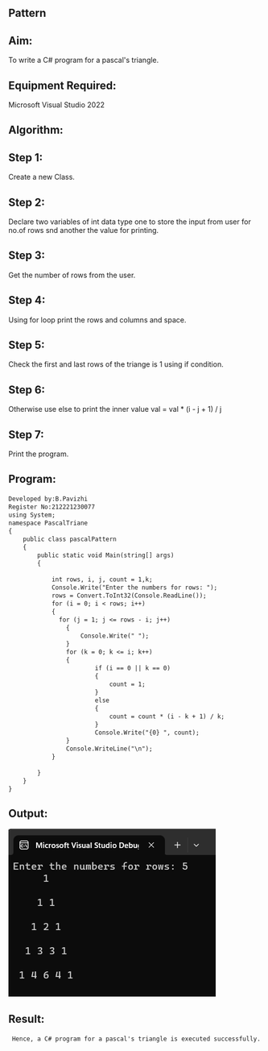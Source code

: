 ## Pattern

## Aim:
To write a C# program for a pascal's triangle.
## Equipment Required:
Microsoft Visual Studio 2022
## Algorithm:
## Step 1:
Create a new Class.

## Step 2:
Declare two variables of int data type one to store the input from user for no.of rows snd another the value for printing.

## Step 3:
Get the number of rows from the user.

## Step 4:
Using for loop print the rows and columns and space.

## Step 5:
Check the first and last rows of the triange is 1 using if condition.

## Step 6:
Otherwise use else to print the inner value val = val * (i - j + 1) / j

## Step 7:
Print the program.

## Program:
```
Developed by:B.Pavizhi
Register No:212221230077
using System;
namespace PascalTriane
{
    public class pascalPattern
    {
        public static void Main(string[] args)
        {
          
            int rows, i, j, count = 1,k;
            Console.Write("Enter the numbers for rows: ");
            rows = Convert.ToInt32(Console.ReadLine());
            for (i = 0; i < rows; i++)
            {
              for (j = 1; j <= rows - i; j++)
                {
                    Console.Write(" ");
                }
                for (k = 0; k <= i; k++)
                {
                        if (i == 0 || k == 0)
                        {
                            count = 1;
                        }
                        else
                        {
                            count = count * (i - k + 1) / k;
                        }
                        Console.Write("{0} ", count);
                }
                Console.WriteLine("\n");
            }
              
        }
    }
}
```

## Output:
![](./1.png)

## Result:
     Hence, a C# program for a pascal's triangle is executed successfully.
